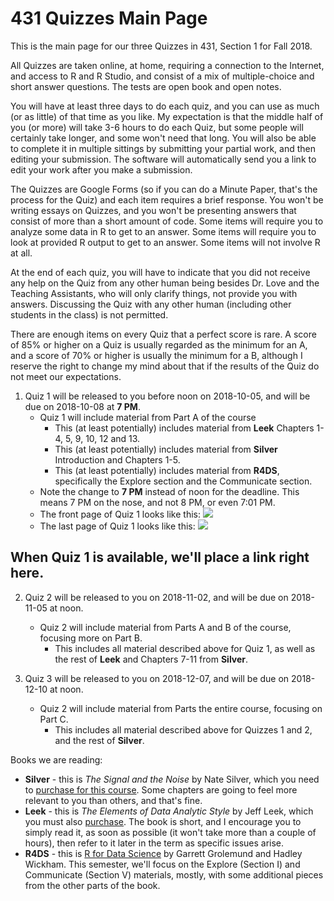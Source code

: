 # 431 Quizzes Main Page

This is the main page for our three Quizzes in 431, Section 1 for Fall 2018. 

All Quizzes are taken online, at home, requiring a connection to the Internet, and access to R and R Studio, and consist of a mix of multiple-choice and short answer questions. The tests are open book and open notes.

You will have at least three days to do each quiz, and you can use as much (or as little) of that time as you like. My expectation is that the middle half of you (or more) will take 3-6 hours to do each Quiz, but some people will certainly take longer, and some won't need that long. You will also be able to complete it in multiple sittings by submitting your partial work, and then editing your submission. The software will automatically send you a link to edit your work after you make a submission.

The Quizzes are Google Forms (so if you can do a Minute Paper, that's the process for the Quiz) and each item requires a brief response. You won't be writing essays on Quizzes, and you won't be presenting answers that consist of more than a short amount of code. Some items will require you to analyze some data in R to get to an answer. Some items will require you to look at provided R output to get to an answer. Some items will not involve R at all. 

At the end of each quiz, you will have to indicate that you did not receive any help on the Quiz from any other human being besides Dr. Love and the Teaching Assistants, who will only clarify things, not provide you with answers. Discussing the Quiz with any other human (including other students in the class) is not permitted.

There are enough items on every Quiz that a perfect score is rare. A score of 85% or higher on a Quiz is usually regarded as the minimum for an A, and a score of 70% or higher is usually the minimum for a B, although I reserve the right to change my mind about that if the results of the Quiz do not meet our expectations.

1. Quiz 1 will be released to you before noon on 2018-10-05, and will be due on 2018-10-08 at **7 PM**.
    - Quiz 1 will include material from Part A of the course
        - This (at least potentially) includes material from **Leek** Chapters 1-4, 5, 9, 10, 12 and 13.
        - This (at least potentially) includes material from **Silver** Introduction and Chapters 1-5.
        - This (at least potentially) includes material from **R4DS**, specifically the Explore section and the Communicate section.
    - Note the change to **7 PM** instead of noon for the deadline. This means 7 PM on the nose, and not 8 PM, or even 7:01 PM.
    - The front page of Quiz 1 looks like this:
![](https://github.com/THOMASELOVE/431-2018/blob/master/slides/class11/quiz1_frontpage.png)
    - The last page of Quiz 1 looks like this:
![](https://github.com/THOMASELOVE/431-2018/blob/master/slides/class11/quiz1_lastpage.png)

## When Quiz 1 is available, we'll place a link right here.

2. Quiz 2 will be released to you on 2018-11-02, and will be due on 2018-11-05 at noon.
    - Quiz 2 will include material from Parts A and B of the course, focusing more on Part B.
        - This includes all material described above for Quiz 1, as well as the rest of **Leek** and Chapters 7-11 from **Silver**.

3. Quiz 3 will be released to you on 2018-12-07, and will be due on 2018-12-10 at noon.
    - Quiz 2 will include material from Parts the entire course, focusing on Part C.
        - This includes all material described above for Quizzes 1 and 2, and the rest of **Silver**.

Books we are reading: 

- **Silver** - this is *The Signal and the Noise* by Nate Silver, which you need to [purchase for this course](https://thomaselove.github.io/2018-431-syllabus/index.html#what-do-i-need-to-buy). Some chapters are going to feel more relevant to you than others, and that's fine.
- **Leek** - this is *The Elements of Data Analytic Style* by Jeff Leek, which you must also [purchase](https://thomaselove.github.io/2018-431-syllabus/index.html#what-do-i-need-to-buy). The book is short, and I encourage you to simply read it, as soon as possible (it won't take more than a couple of hours), then refer to it later in the term as specific issues arise.
- **R4DS** - this is [R for Data Science](http://r4ds.had.co.nz/) by Garrett Grolemund and Hadley Wickham. This semester, we'll focus on the Explore (Section I) and Communicate (Section V) materials, mostly, with some additional pieces from the other parts of the book.
